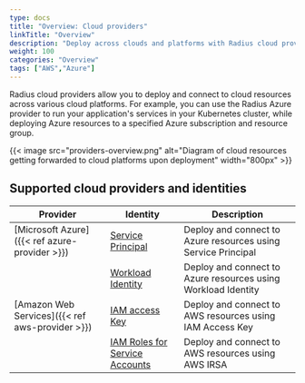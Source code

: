 ```yaml
---
type: docs
title: "Overview: Cloud providers"
linkTitle: "Overview"
description: "Deploy across clouds and platforms with Radius cloud providers"
weight: 100
categories: "Overview"
tags: ["AWS","Azure"]
---
```


Radius cloud providers allow you to deploy and connect to cloud resources across various cloud platforms. For example, you can use the Radius Azure provider to run your application's services in your Kubernetes cluster, while deploying Azure resources to a specified Azure subscription and resource group.

{{< image src="providers-overview.png" alt="Diagram of cloud resources getting forwarded to cloud platforms upon deployment" width="800px" >}}

## Supported cloud providers and identities

| Provider | Identity | Description |
|----------|----------|-------------|
| [Microsoft Azure]({{< ref azure-provider >}}) | [Service Principal](https://learn.microsoft.com/en-us/entra/identity-platform/app-objects-and-service-principals?tabs=browser) | Deploy and connect to Azure resources using Service Principal |
| | [Workload Identity](https://learn.microsoft.com/en-us/entra/workload-id/workload-identities-overview) | Deploy and connect to Azure resources using Workload Identity |
| [Amazon Web Services]({{< ref aws-provider >}}) | [IAM access Key](https://docs.aws.amazon.com/IAM/latest/UserGuide/id_credentials_access-keys.html) | Deploy and connect to AWS resources using IAM Access Key |
| | [IAM Roles for Service Accounts](https://docs.aws.amazon.com/eks/latest/userguide/iam-roles-for-service-accounts.html) | Deploy and connect to AWS resources using AWS IRSA |
